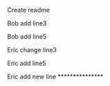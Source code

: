 Create readme

Bob add line3

Bob add line5

Eric change line3

Eric add line5

Eric add new line ***************